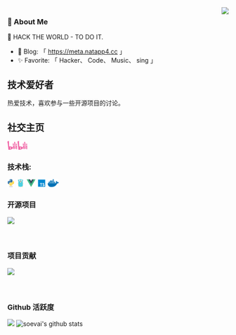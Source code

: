 <img align="right" src="https://count.getloli.com/get/@:soevai?theme=rule34">

### 👤 About Me

🤔 HACK THE WORLD - TO DO IT.
- 💬 Blog: 「 https://meta.natapp4.cc 」
- ✨ Favorite: 「 Hacker、 Code、 Music、 sing 」


## 技术爱好者
热爱技术，喜欢参与一些开源项目的讨论。

## 社交主页
<a href="https://space.bilibili.com/84500837"><code><img height="20" src="./images/bilibili.png"></code></a>


### **技术栈:**
<a href="https://v3.cn.vuejs.org"><code><img height="20" src="./images/python.png"></code></a>
<a href="https://v3.cn.vuejs.org"><code><img height="20" src="./images/golang.png"></code></a>
<a href="https://reactjs.org/"><code><img height="20" src="./images/vue.png"></code></a>
<a href="https://go.dev/"><code><img height="20" src="./images/typescript.png"></code></a>
<a href="https://www.docker.com"><code><img height="20" src="./images/docker.png"></code></a>

### 开源项目
[![](https://github-readme-stats.vercel.app/api/pin/?username=soevai&repo=Memory64)](https://github.com/soevai/Memory64)
<br><br><br>

### 项目贡献
[![](https://github-readme-stats.vercel.app/api/pin/?username=k2-fsa&repo=sherpa-ncnn)](https://github.com/k2-fsa/sherpa-ncnn)
<br><br><br>

### Github 活跃度
[![](https://activity-graph.herokuapp.com/graph?username=soevai&theme=dracula)](https://github.com/ashutosh00710/github-readme-activity-graph)
![soevai's github stats](https://github-readme-stats.vercel.app/api?username=soevai&show_icons=true&theme=vue)



